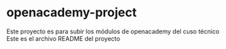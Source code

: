 # openacademy-project
Este proyecto es para subir los módulos de openacademy del cuso técnico
Este es el archivo README del proyecto
